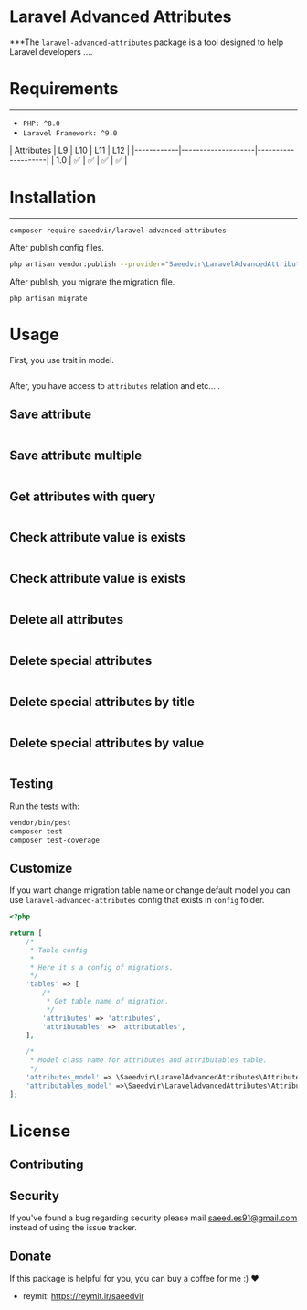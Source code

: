 # Laravel Advanced Attributes


***The `laravel-advanced-attributes` package is a tool designed to help Laravel developers ....

# Requirements
***


- `PHP: ^8.0`
- `Laravel Framework: ^9.0`

| Attributes | L9                 | L10                | L11                | L12                |
|------------|--------------------|--------------------|
| 1.0        | :white_check_mark: | :white_check_mark: | :white_check_mark: | :white_check_mark: |

# Installation
***
```
composer require saeedvir/laravel-advanced-attributes
```
After publish config files.<br>
```bash
php artisan vendor:publish --provider="Saeedvir\LaravelAdvancedAttributes\LaravelAdvancedAttributesServiceProvider"
```
After publish, you migrate the migration file.
```
php artisan migrate
```

# Usage
First, you use trait in model.
```php


```

After, you have access to `attributes` relation and etc... .

## Save attribute


```php

```

## Save attribute multiple



```php

```

## Get attributes with query


```php

```

## Check attribute value is exists


```php

```

## Check attribute value is exists



```php

```

## Delete all attributes



```php

```

## Delete special attributes



```php

```

## Delete special attributes by title



```php

```

## Delete special attributes by value



```php
```

## Testing

Run the tests with:

``` bash
vendor/bin/pest
composer test
composer test-coverage
```

## Customize

If you want change migration table name or change default model you can use `laravel-advanced-attributes` config that exists in `config` folder.

```php
<?php

return [
    /*
     * Table config
     *
     * Here it's a config of migrations.
     */
    'tables' => [
        /*
         * Get table name of migration.
         */
        'attributes' => 'attributes',
        'attributables' => 'attributables',
    ],

    /*
     * Model class name for attributes and attributables table.
     */
    'attributes_model' => \Saeedvir\LaravelAdvancedAttributes\Attribute::class,
    'attributables_model' =>\Saeedvir\LaravelAdvancedAttributes\Attributable::class,
];
```

# License

## Contributing


## Security

If you've found a bug regarding security please mail [saeed.es91@gmail.com](mailto:saeed.es91@gmail.com) instead of
using the issue tracker.

## Donate

If this package is helpful for you, you can buy a coffee for me :) ❤️

- reymit: https://reymit.ir/saeedvir
